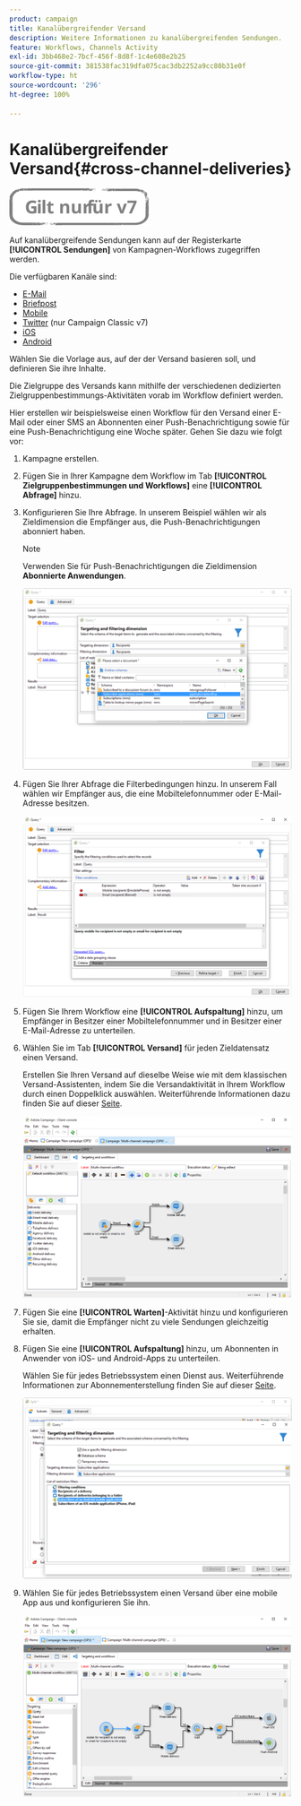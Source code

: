 ```yaml
---
product: campaign
title: Kanalübergreifender Versand
description: Weitere Informationen zu kanalübergreifenden Sendungen.
feature: Workflows, Channels Activity
exl-id: 3bb468e2-7bcf-456f-8d8f-1c4e608e2b25
source-git-commit: 381538fac319dfa075cac3db2252a9cc80b31e0f
workflow-type: ht
source-wordcount: '296'
ht-degree: 100%

---
```


# Kanalübergreifender Versand{#cross-channel-deliveries}

![](../../assets/v7-only.svg)

Auf kanalübergreifende Sendungen kann auf der Registerkarte **[!UICONTROL Sendungen]** von Kampagnen-Workflows zugegriffen werden.

Die verfügbaren Kanäle sind:

* [E-Mail](../../delivery/using/about-email-channel.md)
* [Briefpost](../../delivery/using/about-direct-mail-channel.md)
* [Mobile](../../delivery/using/sms-channel.md)
* [Twitter](../../social/using/publishing-on-twitter.md) (nur Campaign Classic v7)
* [iOS](../../delivery/using/create-notifications-ios.md)
* [Android](../../delivery/using/create-notifications-android.md)

Wählen Sie die Vorlage aus, auf der der Versand basieren soll, und definieren Sie ihre Inhalte.

Die Zielgruppe des Versands kann mithilfe der verschiedenen dedizierten Zielgruppenbestimmungs-Aktivitäten vorab im Workflow definiert werden.

Hier erstellen wir beispielsweise einen Workflow für den Versand einer E-Mail oder einer SMS an Abonnenten einer Push-Benachrichtigung sowie für eine Push-Benachrichtigung eine Woche später. Gehen Sie dazu wie folgt vor:

1. Kampagne erstellen.
1. Fügen Sie in Ihrer Kampagne dem Workflow im Tab **[!UICONTROL Zielgruppenbestimmungen und Workflows]** eine **[!UICONTROL Abfrage]** hinzu.
1. Konfigurieren Sie Ihre Abfrage. In unserem Beispiel wählen wir als Zieldimension die Empfänger aus, die Push-Benachrichtigungen abonniert haben.

   >[!NOTE]
   >
   >Verwenden Sie für Push-Benachrichtigungen die Zieldimension **Abonnierte Anwendungen**.

   ![](assets/cross_channel_delivery_1.png)

1. Fügen Sie Ihrer Abfrage die Filterbedingungen hinzu. In unserem Fall wählen wir Empfänger aus, die eine Mobiltelefonnummer oder E-Mail-Adresse besitzen.

   ![](assets/cross_channel_delivery_2.png)

1. Fügen Sie Ihrem Workflow eine **[!UICONTROL Aufspaltung]** hinzu, um Empfänger in Besitzer einer Mobiltelefonnummer und in Besitzer einer E-Mail-Adresse zu unterteilen.
1. Wählen Sie im Tab **[!UICONTROL Versand]** für jeden Zieldatensatz einen Versand.

   Erstellen Sie Ihren Versand auf dieselbe Weise wie mit dem klassischen Versand-Assistenten, indem Sie die Versandaktivität in Ihrem Workflow durch einen Doppelklick auswählen. Weiterführende Informationen dazu finden Sie auf dieser [Seite](../../delivery/using/about-email-channel.md).

   ![](assets/cross_channel_delivery_3.png)

1. Fügen Sie eine **[!UICONTROL Warten]**-Aktivität hinzu und konfigurieren Sie sie, damit die Empfänger nicht zu viele Sendungen gleichzeitig erhalten.
1. Fügen Sie eine **[!UICONTROL Aufspaltung]** hinzu, um Abonnenten in Anwender von iOS- und Android-Apps zu unterteilen.

   Wählen Sie für jedes Betriebssystem einen Dienst aus. Weiterführende Informationen zur Abonnementerstellung finden Sie auf dieser [Seite](../../delivery/using/configuring-the-mobile-application.md).

   ![](assets/cross_channel_delivery_4.png)

1. Wählen Sie für jedes Betriebssystem einen Versand über eine mobile App aus und konfigurieren Sie ihn.

   ![](assets/cross_channel_delivery_5.png)
